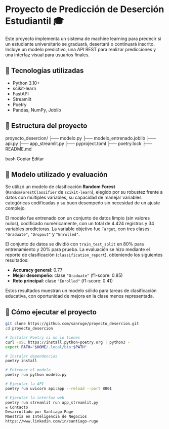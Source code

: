 # Proyecto de Predicción de Deserción Estudiantil 🎓

Este proyecto implementa un sistema de machine learning para predecir si un estudiante universitario se graduará, desertará o continuará inscrito. Incluye un modelo predictivo, una API REST para realizar predicciones y una interfaz visual para usuarios finales.

## 🔧 Tecnologías utilizadas

- Python 3.10+
- scikit-learn
- FastAPI
- Streamlit
- Poetry
- Pandas, NumPy, Joblib

## 📁 Estructura del proyecto

proyecto_desercion/ ├── modelo.py ├── modelo_entrenado.joblib ├── api.py ├── app_streamlit.py ├── pyproject.toml ├── poetry.lock ├── README.md

bash
Copiar
Editar

## 🧠 Modelo utilizado y evaluación

Se utilizó un modelo de clasificación **Random Forest** (`RandomForestClassifier` de `scikit-learn`), elegido por su robustez frente a datos con múltiples variables, su capacidad de manejar variables categóricas codificadas y su buen desempeño sin necesidad de un ajuste complejo.

El modelo fue entrenado con un conjunto de datos limpio (sin valores nulos), codificado numéricamente, con un total de 4.424 registros y 34 variables predictoras. La variable objetivo fue `Target`, con tres clases: `"Graduate"`, `"Dropout"` y `"Enrolled"`.

El conjunto de datos se dividió con `train_test_split` en 80% para entrenamiento y 20% para prueba. La evaluación se hizo mediante el reporte de clasificación (`classification_report`), obteniendo los siguientes resultados:

- **Accuracy general**: 0.77
- **Mejor desempeño**: clase `"Graduate"` (f1-score: 0.85)
- **Reto principal**: clase `"Enrolled"` (f1-score: 0.41)

Estos resultados muestran un modelo sólido para tareas de clasificación educativa, con oportunidad de mejora en la clase menos representada.

## 🚀 Cómo ejecutar el proyecto

```bash
git clone https://github.com/sanruge/proyecto_desercion.git
cd proyecto_desercion

# Instalar Poetry si no lo tienes
curl -sSL https://install.python-poetry.org | python3 -
export PATH="$HOME/.local/bin:$PATH"

# Instalar dependencias
poetry install

# Entrenar el modelo
poetry run python modelo.py

# Ejecutar la API
poetry run uvicorn api:app --reload --port 8001

# Ejecutar la interfaz web
poetry run streamlit run app_streamlit.py
✉️ Contacto
Desarrollado por Santiago Ruge
Maestría en Inteligencia de Negocios
https://www.linkedin.com/in/santiago-ruge